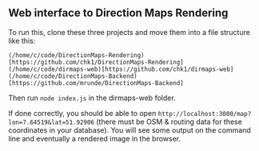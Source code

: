 ## Web interface to Direction Maps Rendering

To run this, clone these three projects and move them into a file structure like this:

```
(/home/c/code/DirectionMaps-Rendering)[https://github.com/chk1/DirectionMaps-Rendering]
(/home/c/code/dirmaps-web)[https://github.com/chk1/dirmaps-web]
(/home/c/code/DirectionMaps-Backend)[https://github.com/mrunde/DirectionMaps-Backend]
```

Then run `node index.js` in the dirmaps-web folder.

If done correctly, you should be able to open `http://localhost:3000/map?lon=7.64519&lat=51.92906` (there must be OSM & routing data for these coordinates in your database). You will see some output on the command line and eventually a rendered image in the browser.